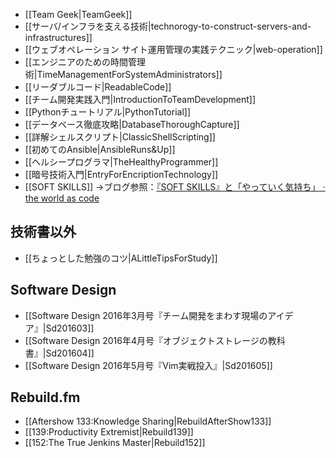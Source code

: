 * [[Team Geek|TeamGeek]]
* [[サーバ/インフラを支える技術|technorogy-to-construct-servers-and-infrastructures]]
* [[ウェブオペレーション サイト運用管理の実践テクニック|web-operation]]
* [[エンジニアのための時間管理術|TimeManagementForSystemAdministrators]]
* [[リーダブルコード|ReadableCode]]
* [[チーム開発実践入門|IntroductionToTeamDevelopment]]
* [[Pythonチュートリアル|PythonTutorial]]
* [[データベース徹底攻略|DatabaseThoroughCapture]]
* [[詳解シェルスクリプト|ClassicShellScripting]]
* [[初めてのAnsible|AnsibleRuns&Up]]
* [[ヘルシープログラマ|TheHealthyProgrammer]]
* [[暗号技術入門|EntryForEncriptionTechnology]]
* [[SOFT SKILLS]] →ブログ参照：[『SOFT SKILLS』と「やっていく気持ち」 · the world as code](http://chroju.github.io/blog/2016/08/01/soft_skills_and_our_productivity/)

技術書以外
----

* [[ちょっとした勉強のコツ|ALittleTipsForStudy]]

Software Design
----

* [[Software Design 2016年3月号『チーム開発をまわす現場のアイデア』|Sd201603]]
* [[Software Design 2016年4月号『オブジェクトストレージの教科書』|Sd201604]]
* [[Software Design 2016年5月号『Vim実戦投入』|Sd201605]]

Rebuild.fm
----

* [[Aftershow 133:Knowledge Sharing|RebuildAfterShow133]]
* [[139:Productivity Extremist|Rebuild139]]
* [[152:The True Jenkins Master|Rebuild152]]